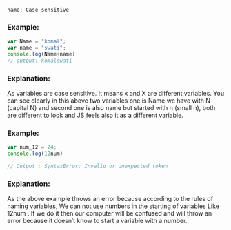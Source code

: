 ```ngMeta
name: Case sensitive
```

### Example:
```javascript
var Name = "komal";
var name = "swati";
console.log(Name+name)
// output: komalswati

```
### Explanation:

As variables are case sensitive. It means x and X are different variables. You can see clearly in this above two variables one is Name we have with N (capital N) and second one is also name but started with n (small n), both are different  to look and JS feels also it as a different variable.


### Example:
```javascript
var num_12 = 24;
console.log(12num)

// Output : SyntaxError: Invalid or unexpected token

```
### Explanation:

As the above example throws an error because according to the rules of naming variables, We can not use numbers in the starting of variables Like 12num . If we do it then our computer will be confused and will throw an error because it doesn’t know to start a variable with a number.


